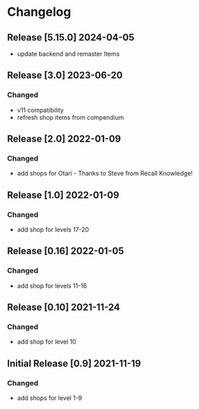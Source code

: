 # Changelog

## Release [5.15.0] 2024-04-05

- update backend and remaster Items

## Release [3.0] 2023-06-20

### Changed

- v11 compatibility
- refresh shop items from compendium

## Release [2.0] 2022-01-09

### Changed

- add shops for Otari - Thanks to Steve from Recall Knowledge!

## Release [1.0] 2022-01-09

### Changed

- add shop for levels 17-20

## Release [0.16] 2022-01-05

### Changed

- add shop for levels 11-16

## Release [0.10] 2021-11-24

### Changed

- add shop for level 10

## Initial Release [0.9] 2021-11-19

### Changed

- add shops for level 1-9
